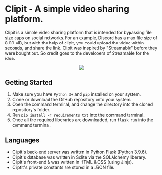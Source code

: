 # Clipit - A simple video sharing platform.

Clipit is a simple video sharing platform that is intended for bypassing file size caps on social networks.
For an example, Discord has a max file size of 8.00 MB, but with the help of clipit, you could upload the video within seconds, and share the link. 
Clipit was inspired by "Streamable" before they were bought out. So credit goes to the developers of Streamable for the idea.
<br>
<p align="center">
  <img src="https://user-images.githubusercontent.com/79603829/150644360-0bf6036d-efdd-4714-b999-97a3f4efb933.PNG"/>
</p>

## Getting Started

1) Make sure you have ``Python 3+`` and ``pip`` installed on your system.
2) Clone or download the GitHub repository onto your system.
3) Open the command terminal, and change the directory into the cloned repository's folder.
4) Run ``pip install -r requirements.txt`` into the command terminal.
5) Once all the required liberaries are downloaded, run ``flask run`` into the command terminal.

## Languages

- Clipit's back-end server was written in Python Flask (Python 3.9.6).
- Clipit's database was written in Sqlite via the SQLAlchemy liberary.
- Clipit's front-end & was written in HTML & CSS (using Jinja).
- Cliptit's private constants are stored in a JSON file.
